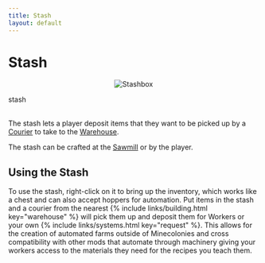 ```yaml
---
title: Stash
layout: default
---
```

# Stash

<div class="infobox box text-center">
    <p style="text-align:center;"><img src="../../assets/images/items/stashbox.png" alt="Stashbox"></p>
    <recipe>stash</recipe>
</div>
<br>

The stash lets a player deposit items that they want to be picked up by a [Courier](../../source/workers/courier) to take to the [Warehouse](../../source/buildings/warehouse).

The stash can be crafted at the [Sawmill](../../source/buildings/sawmill) or by the player.
<br>

## Using the Stash

To use the stash, right-click on it to bring up the inventory, which works like a chest and can also accept hoppers for automation. Put items in the stash and a courier from the nearest {% include links/building.html key="warehouse" %} will pick them up and deposit them for Workers or your own {% include links/systems.html key="request" %}. This allows for the creation of automated farms outside of Minecolonies and cross compatibility with other mods that automate through machinery giving your workers access to the materials they need for the recipes you teach them. 
